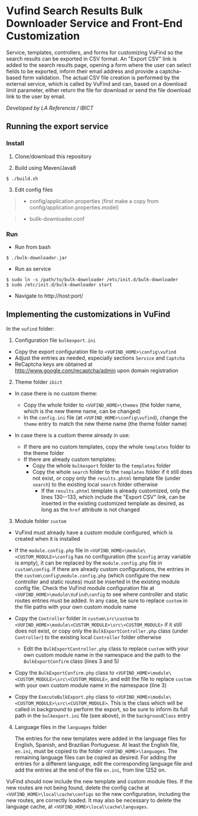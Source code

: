 # Vufind Search Results Bulk Downloader Service and Front-End Customization

Service, templates, controllers, and forms for customizing VuFind so the search results can be exported in CSV format. An "Export CSV" link is added to the search results page, opening a form where the user can select fields to be exported, inform their email address and provide a captcha-based form validation. The actual CSV file creation is performed by the external service, which is called by VuFind and can, based on a download limit parameter, either return the file for download or send the file download link to the user by email.

*Developed by LA Referencia / IBICT*

## Running the export service

### Install

1. Clone/download this repository

2. Build using Maven/Java8

```
$ ./build.sh
```

3. Edit config files

> - config/application.properties (first make a copy from config/application.properties.model)

> - bullk-downloader.conf

### Run

- Run from bash

```
$ ./bulk-downloader.jar
```

- Run as service

```
$ sudo ln -s /path/to/bulk-downloader /etc/init.d/bulk-downloader
$ sudo /etc/init.d/bulk-downloader start
``` 

- Navigate to http://host:port/ 

## Implementing the customizations in VuFind

In the `vufind` folder:

1. Configuration file `bulkexport.ini`

- Copy the export configuration file to `<VUFIND_HOME>\config\vufind`
- Adjust the entries as needed, especially sections `Service` and `Captcha`
- ReCaptcha keys are obtained at http://www.google.com/recaptcha/admin upon domain registration

2. Theme folder `ibict`

- In case there is no custom theme:
	- Copy the whole folder to `<VUFIND_HOME>\themes` (the folder name, which is the new theme name, can be changed)
	- In the `config.ini` file (at `<VUFIND_HOME>\config\vufind`), change the `theme` entry to match the new theme name (the theme folder name)
	
- In case there is a custom theme already in use:
	- If there are no custom templates, copy the whole `templates` folder to the theme folder
	- If there are already custom templates:
		- Copy the whole `bulkexport` folder to the `templates` folder
		- Copy the whole `search` folder to the `templates` folder if it still does not exist, or copy only the `results.phtml` template file (under `search`)  to the existing local `search` folder otherwise
			- If the `results.phtml` template is already customized, only the lines 130--133, which include the "Export CSV" link, can be inserted in the existing customized template as desired, as long as the `href` attribute is not changed
		
3. Module folder `custom`

- VuFind must already have a custom module configured, which is created when it is installed

- If the `module.config.php` file in `<VUFIND_HOME>\module\<CUSTOM_MODULE>\config` has no configuration (the `$config` array variable is empty), it can be replaced by the `module.config.php` file in `custom\config`. If there are already custom configurations, the entries in the `custom\config\module.config.php` (which configure the new controller and static routes) must be inserted in the existing module config file. Check the VuFind module configuration file at `<VUFIND_HOME>\module\VuFind\config` to see where controller and static routes entries must be added. In any case, be sure to replace `custom` in the file paths with your own custom module name

- Copy the `Controller` folder in `custom\src\custom` to `<VUFIND_HOME>\module\<CUSTOM_MODULE>\src\<CUSTOM_MODULE>` if it still does not exist, or copy only the `BulkExportController.php` class (under `Controller`) to the existing local `Controller` folder otherwise
	- Edit the `BulkExportController.php` class to replace `custom` with your own custom module name in the namespace and the path to the `BulkExportConfirm` class (lines 3 and 5)
	
- Copy the `BulkExportConfirm.php` class to `<VUFIND_HOME>\module\<CUSTOM_MODULE>\src\<CUSTOM_MODULE>`, and edit the file to replace `custom` with your own custom module name in the namespace (line 3)

- Copy the `ExecuteBulkExport.php` class to `<VUFIND_HOME>\module\<CUSTOM_MODULE>\src\<CUSTOM_MODULE>`. This is the class which will be called in background to perform the export, so be sure to inform its full path in the `bulkexport.ini` file (see above), in the `backgroundClass` entry

4. Language files in the `languages` folder

	The entries for the new templates were added in the language files for English, Spanish, and Brazilian Portuguese. At least the English file, `en.ini`, must be copied to the folder `<VUFIND_HOME>\languages`. The remaining language files can be copied as desired. For adding the entries for a different language, edit the corresponding language file and add the entries at the end of the file `en.ini`, from line 1252 on.

VuFind should now include the new template and custom module files. If the new routes are not being found, delete the config cache at `<VUFIND_HOME>\local\cache\configs` so the new configuration, including the new routes, are correctly loaded. It may also be necessary to delete the language cache, at `<VUFIND_HOME>\local\cache\languages`.
